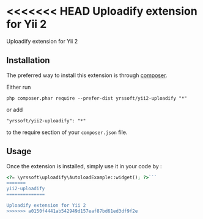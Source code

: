 <<<<<<< HEAD
Uploadify extension for Yii 2
=============================
Uploadify extension for Yii 2

Installation
------------

The preferred way to install this extension is through [composer](http://getcomposer.org/download/).

Either run

```
php composer.phar require --prefer-dist yrssoft/yii2-uploadify "*"
```

or add

```
"yrssoft/yii2-uploadify": "*"
```

to the require section of your `composer.json` file.


Usage
-----

Once the extension is installed, simply use it in your code by  :

```php
<?= \yrssoft\uploadify\AutoloadExample::widget(); ?>```
=======
yii2-uploadify
==============

Uploadify extension for Yii 2
>>>>>>> a0150f4441ab542949d157eaf87bd61ed3df9f2e
